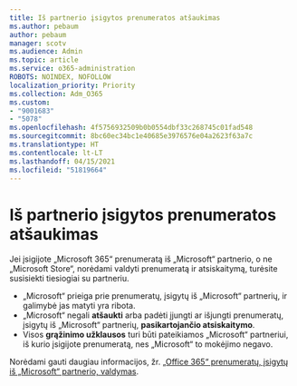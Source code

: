 ```yaml
---
title: Iš partnerio įsigytos prenumeratos atšaukimas
ms.author: pebaum
author: pebaum
manager: scotv
ms.audience: Admin
ms.topic: article
ms.service: o365-administration
ROBOTS: NOINDEX, NOFOLLOW
localization_priority: Priority
ms.collection: Adm_O365
ms.custom:
- "9001683"
- "5078"
ms.openlocfilehash: 4f5756932509b0b0554dbf33c268745c01fad548
ms.sourcegitcommit: 8bc60ec34bc1e40685e3976576e04a2623f63a7c
ms.translationtype: HT
ms.contentlocale: lt-LT
ms.lasthandoff: 04/15/2021
ms.locfileid: "51819664"
---
```

# <a name="cancel-subscription-from-partner"></a>Iš partnerio įsigytos prenumeratos atšaukimas

Jei įsigijote „Microsoft 365“ prenumeratą iš „Microsoft“ partnerio, o ne „Microsoft Store“, norėdami valdyti prenumeratą ir atsiskaitymą, turėsite susisiekti tiesiogiai su partneriu.

- „Microsoft“ prieiga prie prenumeratų, įsigytų iš „Microsoft“ partnerių, ir galimybė jas matyti yra ribota. 
- „Microsoft“ negali **atšaukti** arba padėti įjungti ar išjungti prenumeratų, įsigytų iš „Microsoft“ partnerių, **pasikartojančio atsiskaitymo**. 
- Visos **grąžinimo užklausos** turi būti pateikiamos „Microsoft“ partneriui, iš kurio įsigijote prenumeratą, nes „Microsoft“ to mokėjimo negavo. 

Norėdami gauti daugiau informacijos, žr. [„Office 365“ prenumeratų, įsigytų iš „Microsoft“ partnerio, valdymas](https://support.microsoft.com/help/4230739/microsoft-account-manage-office-365-subscription-from-third-party). 
